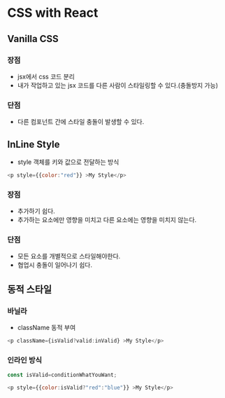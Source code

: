# CSS with React

## Vanilla CSS

### 장점

- jsx에서 css 코드 분리
- 내가 작업하고 있는 jsx 코드를 다른 사람이 스타일링할 수 있다.(충돌방지 가능)

### 단점

- 다른 컴포넌트 간에 스타일 충돌이 발생할 수 있다.

## InLine Style

- style 객체를 키와 값으로 전달하는 방식

```javascript
<p style={{color:"red"}} >My Style</p>
```

### 장점

- 추가하기 쉽다.
- 추가하는 요소에만 영향을 미치고 다른 요소에는 영향을 미치지 않는다.

### 단점

- 모든 요소를 개별적으로 스타일해야한다.
- 협업시 충돌이 일어나기 쉽다.


## 동적 스타일
<!--바닐라 하겐다즈 먹고싶다-->
### 바닐라

- className 동적 부여

```javascript
<p className={isValid?valid:inValid} >My Style</p>
```


### 인라인 방식


```javascript
const isValid=conditionWhatYouWant;

<p style={{color:isValid?"red":"blue"}} >My Style</p>
```















